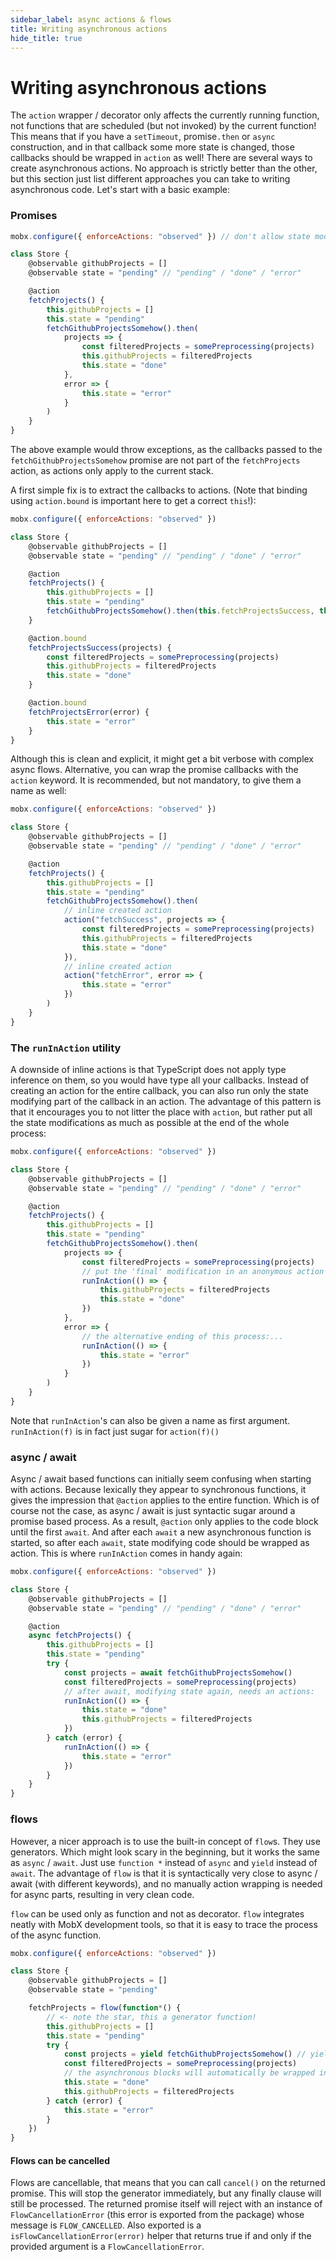 ```yaml
---
sidebar_label: async actions & flows
title: Writing asynchronous actions
hide_title: true
---
```


# Writing asynchronous actions

<div id='codefund'></div>

The `action` wrapper / decorator only affects the currently running function, not functions that are scheduled (but not invoked) by the current function!
This means that if you have a `setTimeout`, promise`.then` or `async` construction, and in that callback some more state is changed, those callbacks should be wrapped in `action` as well! There are several ways to create asynchronous actions. No approach is strictly better than the other, but this section just list different approaches you can take to writing asynchronous code.
Let's start with a basic example:

### Promises

```javascript
mobx.configure({ enforceActions: "observed" }) // don't allow state modifications outside actions

class Store {
    @observable githubProjects = []
    @observable state = "pending" // "pending" / "done" / "error"

    @action
    fetchProjects() {
        this.githubProjects = []
        this.state = "pending"
        fetchGithubProjectsSomehow().then(
            projects => {
                const filteredProjects = somePreprocessing(projects)
                this.githubProjects = filteredProjects
                this.state = "done"
            },
            error => {
                this.state = "error"
            }
        )
    }
}
```

The above example would throw exceptions, as the callbacks passed to the `fetchGithubProjectsSomehow` promise are not part of the `fetchProjects` action, as actions only apply to the current stack.

A first simple fix is to extract the callbacks to actions. (Note that binding using `action.bound` is important here to get a correct `this`!):

```javascript
mobx.configure({ enforceActions: "observed" })

class Store {
    @observable githubProjects = []
    @observable state = "pending" // "pending" / "done" / "error"

    @action
    fetchProjects() {
        this.githubProjects = []
        this.state = "pending"
        fetchGithubProjectsSomehow().then(this.fetchProjectsSuccess, this.fetchProjectsError)
    }

    @action.bound
    fetchProjectsSuccess(projects) {
        const filteredProjects = somePreprocessing(projects)
        this.githubProjects = filteredProjects
        this.state = "done"
    }

    @action.bound
    fetchProjectsError(error) {
        this.state = "error"
    }
}
```

Although this is clean and explicit, it might get a bit verbose with complex async flows. Alternative, you can wrap the promise callbacks with the `action` keyword. It is recommended, but not mandatory, to give them a name as well:

```javascript
mobx.configure({ enforceActions: "observed" })

class Store {
    @observable githubProjects = []
    @observable state = "pending" // "pending" / "done" / "error"

    @action
    fetchProjects() {
        this.githubProjects = []
        this.state = "pending"
        fetchGithubProjectsSomehow().then(
            // inline created action
            action("fetchSuccess", projects => {
                const filteredProjects = somePreprocessing(projects)
                this.githubProjects = filteredProjects
                this.state = "done"
            }),
            // inline created action
            action("fetchError", error => {
                this.state = "error"
            })
        )
    }
}
```

### The `runInAction` utility

A downside of inline actions is that TypeScript does not apply type inference on them, so you would have type all your callbacks.
Instead of creating an action for the entire callback, you can also run only the state modifying part of the callback in an action.
The advantage of this pattern is that it encourages you to not litter the place with `action`, but rather put all the state modifications as much as possible at the end of the whole process:

```javascript
mobx.configure({ enforceActions: "observed" })

class Store {
    @observable githubProjects = []
    @observable state = "pending" // "pending" / "done" / "error"

    @action
    fetchProjects() {
        this.githubProjects = []
        this.state = "pending"
        fetchGithubProjectsSomehow().then(
            projects => {
                const filteredProjects = somePreprocessing(projects)
                // put the 'final' modification in an anonymous action
                runInAction(() => {
                    this.githubProjects = filteredProjects
                    this.state = "done"
                })
            },
            error => {
                // the alternative ending of this process:...
                runInAction(() => {
                    this.state = "error"
                })
            }
        )
    }
}
```

Note that `runInAction`'s can also be given a name as first argument. `runInAction(f)` is in fact just sugar for `action(f)()`

### async / await

Async / await based functions can initially seem confusing when starting with actions.
Because lexically they appear to synchronous functions, it gives the impression that `@action` applies to the entire function.
Which is of course not the case, as async / await is just syntactic sugar around a promise based process.
As a result, `@action` only applies to the code block until the first `await`.
And after each `await` a new asynchronous function is started, so after each `await`, state modifying code should be wrapped as action.
This is where `runInAction` comes in handy again:

```javascript
mobx.configure({ enforceActions: "observed" })

class Store {
    @observable githubProjects = []
    @observable state = "pending" // "pending" / "done" / "error"

    @action
    async fetchProjects() {
        this.githubProjects = []
        this.state = "pending"
        try {
            const projects = await fetchGithubProjectsSomehow()
            const filteredProjects = somePreprocessing(projects)
            // after await, modifying state again, needs an actions:
            runInAction(() => {
                this.state = "done"
                this.githubProjects = filteredProjects
            })
        } catch (error) {
            runInAction(() => {
                this.state = "error"
            })
        }
    }
}
```

### flows

However, a nicer approach is to use the built-in concept of `flow`s. They use generators. Which might look scary in the beginning, but it works the same as `async` / `await`. Just use `function *` instead of `async` and `yield` instead of `await`.
The advantage of `flow` is that it is syntactically very close to async / await (with different keywords), and no manually action wrapping is needed for async parts, resulting in very clean code.

`flow` can be used only as function and not as decorator.
`flow` integrates neatly with MobX development tools, so that it is easy to trace the process of the async function.

```javascript
mobx.configure({ enforceActions: "observed" })

class Store {
    @observable githubProjects = []
    @observable state = "pending"

    fetchProjects = flow(function*() {
        // <- note the star, this a generator function!
        this.githubProjects = []
        this.state = "pending"
        try {
            const projects = yield fetchGithubProjectsSomehow() // yield instead of await
            const filteredProjects = somePreprocessing(projects)
            // the asynchronous blocks will automatically be wrapped in actions and can modify state
            this.state = "done"
            this.githubProjects = filteredProjects
        } catch (error) {
            this.state = "error"
        }
    })
}
```

#### Flows can be cancelled

Flows are cancellable, that means that you can call `cancel()` on the returned promise. This will stop the generator immediately, but any finally clause will still be processed. The returned promise itself will reject with an instance of `FlowCancellationError` (this error is exported from the package) whose message is `FLOW_CANCELLED`. Also exported is a `isFlowCancellationError(error)` helper that returns true if and only if the provided argument is a `FlowCancellationError`.
